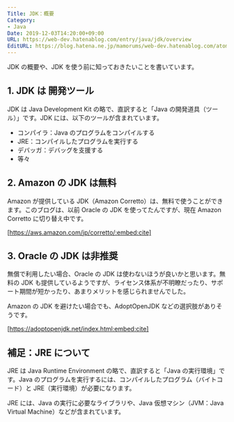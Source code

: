 ```yaml
---
Title: JDK：概要
Category:
- Java
Date: 2019-12-03T14:20:00+09:00
URL: https://web-dev.hatenablog.com/entry/java/jdk/overview
EditURL: https://blog.hatena.ne.jp/mamorums/web-dev.hatenablog.com/atom/entry/10328749687178884011
---
```


JDK の概要や、JDK を使う前に知っておきたいことを書いています。

## 1. JDK は 開発ツール
JDK は Java Development Kit の略で、直訳すると「Java の開発道具（ツール）」です。JDK には、以下のツールが含まれています。

- コンパイラ：Java のプログラムをコンパイルする
- JRE：コンパイルしたプログラムを実行する
- デバッガ：デバッグを支援する
- 等々


## 2. Amazon の JDK は無料
Amazon が提供している JDK（Amazon Corretto）は、無料で使うことができます。このブログは、以前 Oracle の JDK を使ってたんですが、現在 Amazon Corretto に切り替え中です。

[https://aws.amazon.com/jp/corretto/:embed:cite]


## 3. Oracle の JDK は非推奨
無償で利用したい場合、Oracle の JDK は使わないほうが良いかと思います。無料の JDK も提供しているようですが、ライセンス体系が不明瞭だったり、サポート期間が短かったり、あまりメリットを感じられませんでした。

Amazon の JDK を避けたい場合でも、AdoptOpenJDK などの選択肢がありそうです。

[https://adoptopenjdk.net/index.html:embed:cite]


## 補足：JRE について
JRE は Java Runtime Environment の略で、直訳すると「Java の実行環境」です。Java のプログラムを実行するには、コンパイルしたプログラム（バイトコード）と JRE（実行環境）が必要になります。

JRE には、Java の実行に必要なライブラリや、Java 仮想マシン（JVM：Java Virtual Machine）などが含まれています。
